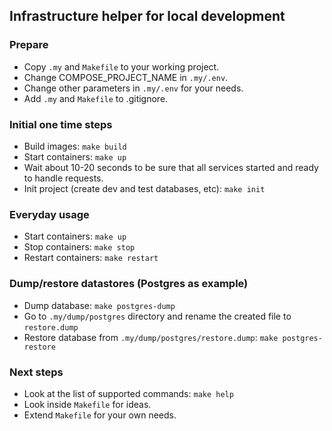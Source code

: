 ## Infrastructure helper for local development

### Prepare
- Copy `.my` and `Makefile` to your working project.
- Change COMPOSE_PROJECT_NAME in `.my/.env`.
- Change other parameters in `.my/.env` for your needs.
- Add `.my` and `Makefile` to .gitignore.

### Initial one time steps
- Build images: `make build`
- Start containers: `make up`
- Wait about 10-20 seconds to be sure that all services started and ready to handle requests.
- Init project (create dev and test databases, etc): `make init`

### Everyday usage
- Start containers: `make up`
- Stop containers: `make stop`
- Restart containers: `make restart`

### Dump/restore datastores (Postgres as example)
- Dump database: `make postgres-dump`
- Go to `.my/dump/postgres` directory and rename the created file to `restore.dump`
- Restore database from `.my/dump/postgres/restore.dump`: `make postgres-restore`

### Next steps
- Look at the list of supported commands: `make help`
- Look inside `Makefile` for ideas.
- Extend `Makefile` for your own needs.